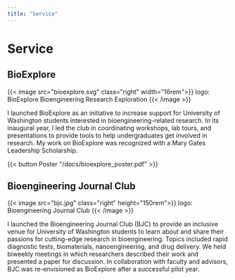 ```yaml
---
title: "Service"
---
```



# Service

## BioExplore

{{< image src="bioexplore.svg" class="right" width="16rem">}}
logo: BioExplore Bioengineering Research Exploration
{{< /image >}}

I launched BioExplore as an initiative to increase support for University of Washington students interested in bioengineering-related research. In its inaugural year, I led the club in coordinating workshops, lab tours, and presentations to provide tools to help undergraduates get involved in research. My work on BioExplore was recognized with a Mary Gates Leadership Scholarship.

<!-- {{< button Website "https://sites.bioe.uw.edu/bioexplore" >}} -->
{{< button Poster "/docs/bioexplore_poster.pdf" >}}


## Bioengineering Journal Club

{{< image src="bjc.jpg" class="right" height="150rem">}}
logo: Bioengineering Journal Club
{{< /image >}}

I launched the Bioengineering Journal Club (BJC) to provide an inclusive venue for University of Washington students to learn about and share their passions for cutting-edge research in bioengineering. Topics included rapid diagnostic tests, biomaterials, nanoengineering, and drug delivery. We held biweekly meetings in which researchers described their work and presented a paper for discussion. In collaboration with faculty and advisors, BJC was re-envisioned as BioExplore after a successful pilot year.
